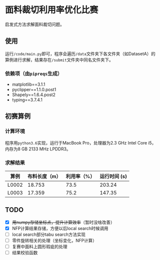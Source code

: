 # 面料裁切利用率优化比赛

启发式方法求解面料裁切问题。

## 使用

运行`/code/main.py`即可，程序会遍历`/data`文件夹下各文件夹（如DatasetA）的算例进行求解，结果存在`/submit`文件夹中同名文件夹下。

### 依赖项（由`pipreqs`生成）

- matplotlib==3.1.1
- pyclipper==1.1.0.post1
- Shapely==1.6.4.post2
- typing==3.7.4.1

## 初赛算例

### 计算环境

程序用`python3.6`实现，运行于MacBook Pro，处理器为2.3 GHz Intel Core i5，内存为8 GB 2133 MHz LPDDR3。

### 求解结果

| 算例  | 布料长度（m） | 利用率（%） | 运行时间 (s) |
| ----- | ------------- | ----------- | ------------ |
| L0002 | 18.753        | 73.5        | 203.24       |
| L0003 | 17.359        | 75.2        | 147.35       |

## TODO

- [x] ~~用numpy存储坐标点，提升计算效率~~（暂时没啥改善）
- [x] NFP计算结果存储，方便以后local search时候调用
- [ ] local search部分tabu search方法实现
- [ ] 零件旋转相关的处理（坐标变化，NFP计算）
- [ ] 复赛中面料上圆形瑕疵的处理
- [ ] 结果校验函数